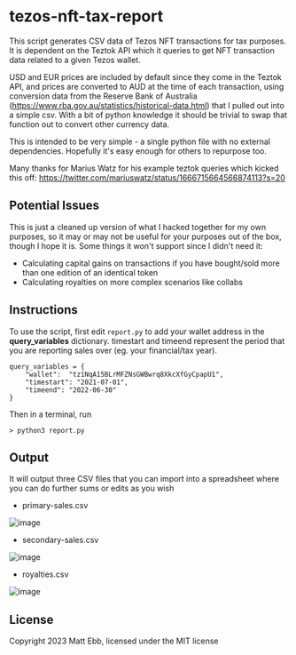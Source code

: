 # tezos-nft-tax-report
This script generates CSV data of Tezos NFT transactions for tax purposes. It is dependent on the Teztok API which it queries to get NFT transaction data related to a given Tezos wallet.

USD and EUR prices are included by default since they come in the Teztok API, and prices are converted to AUD at the time of each transaction, using conversion data from the Reserve Bank of Australia (https://www.rba.gov.au/statistics/historical-data.html) that I pulled out into a simple csv. With a bit of python knowledge it should be trivial to swap that function out to convert other currency data. 

This is intended to be very simple - a single python file with no external dependencies. Hopefully it's easy enough for others to repurpose too.

Many thanks for Marius Watz for his example teztok queries which kicked this off:
https://twitter.com/mariuswatz/status/1666715664566874113?s=20

## Potential Issues
This is just a cleaned up version of what I hacked together for my own purposes, so it may or may not be useful for your purposes out of the box, though I hope it is. Some things it won't support since I didn't need it:
- Calculating capital gains on transactions if you have bought/sold more than one edition of an identical token
- Calculating royalties on more complex scenarios like collabs

## Instructions
To use the script, first edit `report.py` to add your wallet address in the **query_variables** dictionary. timestart and timeend represent the period that you are reporting sales over (eg. your financial/tax year). 
```
query_variables = {
	"wallet":  "tz1NqA15BLrMFZNsGWBwrq8XkcXfGyCpapU1",
	"timestart": "2021-07-01",
	"timeend": "2022-06-30"
}
```

Then in a terminal, run
```
> python3 report.py
```

## Output
It will output three CSV files that you can import into a spreadsheet where you can do further sums or edits as you wish

- primary-sales.csv

![image](https://github.com/mattebb/tezos-nft-tax-report/assets/1897197/3bf7f087-d955-4018-9e39-7022722bbc4d)
 
- secondary-sales.csv

![image](https://github.com/mattebb/tezos-nft-tax-report/assets/1897197/754ace3d-ed5f-4535-b678-d97899977396)

- royalties.csv

![image](https://github.com/mattebb/tezos-nft-tax-report/assets/1897197/ba967153-d34c-469f-8597-3532c7b9a66d)

## License
Copyright 2023 Matt Ebb, licensed under the MIT license
